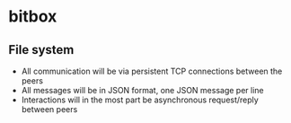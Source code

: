 # bitbox

## File system
* All communication will be via persistent TCP connections between the peers
* All messages will be in JSON format, one JSON message per line
* Interactions will in the most part be asynchronous request/reply between peers

